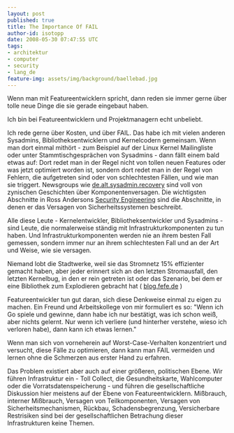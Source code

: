 ```yaml
---
layout: post
published: true
title: The Importance Of FAIL
author-id: isotopp
date: 2008-05-30 07:47:55 UTC
tags:
- architektur
- computer
- security
- lang_de
feature-img: assets/img/background/baellebad.jpg
---
```

Wenn man mit Featureentwicklern spricht, dann reden sie immer gerne über tolle
neue Dinge die sie gerade eingebaut haben.

Ich bin bei Featureentwicklern und Projektmanagern echt unbeliebt.

Ich rede gerne über Kosten, und über FAIL.  Das habe ich mit vielen anderen
Sysadmins, Bibliotheksentwicklern und Kernelcodern gemeinsam.  Wenn man dort
einmal mithört - zum Beispiel auf der Linux Kernel Mailingliste oder unter
Stammtischgesprächen von Sysadmins - dann fällt einem bald etwas auf: Dort
redet man in der Regel nicht von tollen neuen Features oder was jetzt
optimiert worden ist, sondern dort redet man in der Regel von Fehlern, die
aufgetreten sind oder von schlechtesten Fällen, und wie man sie triggert. 
Newsgroups wie
[de.alt.sysadmin.recovery](http://groups.google.de/group/de.alt.sysadmin.recovery/topics)
sind voll von zynischen Geschichten über Komponentenversagen.  Die
wichtigsten Abschnitte in Ross Andersons
[Security Engineering](https://www.cl.cam.ac.uk/~rja14/book.html)
sind die Abschnitte, in denen er das Versagen von Sicherheitssystemen
beschreibt.

Alle diese Leute - Kernelentwickler, Bibliotheksentwickler und Sysadmins -
sind Leute, die normalerweise ständig mit Infrastrukturkomponenten zu tun
haben.  Und Infrastrukturkomponenten werden nie an ihrem besten Fall
gemessen, sondern immer nur an ihrem schlechtesten Fall und an der Art und
Weise, wie sie versagen.

Niemand lobt die Stadtwerke, weil sie das Stromnetz 15% effizienter gemacht
haben, aber jeder erinnert sich an den letzten Stromausfall, den letzten
Kernelbug, in den er rein getreten ist oder das Szenario, bei dem er eine
Bibliothek zum Explodieren gebracht hat (
[blog.fefe.de](http://blog.fefe.de/?q=glibc)
)

Featureentwickler tun gut daran, sich diese Denkweise einmal zu eigen zu
machen.  Ein Freund und Arbeitskollege von mir formuliert es so: "Wenn ich
Go spiele und gewinne, dann habe ich nur bestätigt, was ich schon weiß, aber
nichts gelernt.  Nur wenn ich verliere (und hinterher verstehe, wieso ich
verloren habe), dann kann ich etwas lernen."

Wenn man sich von vorneherein auf Worst-Case-Verhalten konzentriert und
versucht, diese Fälle zu optimieren, dann kann man FAIL vermeiden und lernen
ohne die Schmerzen aus erster Hand zu erfahren.

Das Problem existiert aber auch auf einer größeren, politischen Ebene.  Wir
führen Infrastruktur ein - Toll Collect, die Gesundheitskarte, Wahlcomputer
oder die Vorratsdatenspeicherung - und führen die gesellschaftliche
Diskussion hier meistens auf der Ebene von Featureentwicklern.  Mißbrauch,
interner Mißbrauch, Versagen von Teilkomponenten, Versagen von
Sicherheitsmechanismen, Rückbau, Schadensbegrenzung, Versicherbare
Restrisiken sind bei der gesellschaftlichen Betrachung dieser
Infrastrukturen keine Themen.

